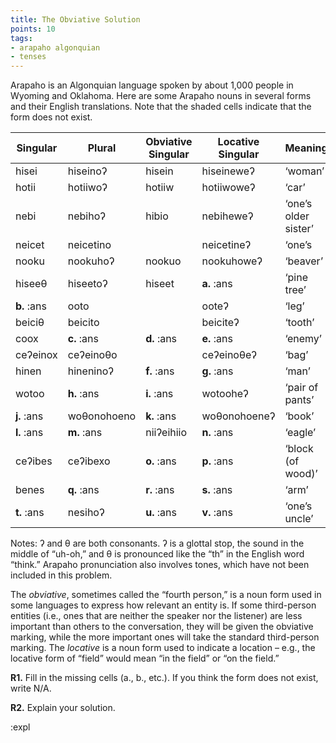 ```yaml
---
title: The Obviative Solution
points: 10
tags:
- arapaho algonquian
- tenses
---
```


Arapaho is an Algonquian language spoken by about 1,000 people in Wyoming and Oklahoma. Here are some
Arapaho nouns in several forms and their English translations. Note that the shaded cells indicate that the
form does not exist.


| Singular  | Plural  | Obviative  Singular  | Locative Singular | Meaning
|-|-|-|-|-|
| hisei  | hiseinoʔ  | hisein  | hiseineweʔ  | ‘woman’
| hotii  | hotiiwoʔ  | hotiiw  | hotiiwoweʔ  | ‘car’
| nebi  | nebihoʔ  | hibio  | nebiheweʔ  | ‘one’s older sister’
| neicet  | neicetino  | | neicetineʔ  | ‘one’s  | hand’
| nooku  | nookuhoʔ  | nookuo  | nookuhoweʔ  | ‘beaver’
| hiseeθ  | hiseetoʔ  | hiseet  | **a.** :ans |  ‘pine tree’
| **b.** :ans |  ooto  | | ooteʔ | ‘leg’
| beiciθ  | beicito  | | beiciteʔ  | ‘tooth’
| coox  | **c.** :ans |  **d.** :ans |  **e.** :ans |  ‘enemy’
| ceʔeinox  | ceʔeinoθo | | ceʔeinoθeʔ  | ‘bag’
| hinen  | hineninoʔ  | **f.** :ans |  **g.** :ans |  ‘man’
| wotoo  | **h.** :ans |  **i.** :ans |  wotooheʔ  | ‘pair of pants’
| **j.** :ans |  woθonohoeno  | **k.** :ans |  woθonohoeneʔ  | ‘book’
| **l.** :ans |  **m.** :ans |  niiʔeihiio  | **n.** :ans |  ‘eagle’
| ceʔibes  | ceʔibexo  | **o.** :ans |  **p.** :ans |  ‘block (of wood)’
| benes  | **q.** :ans |  **r.** :ans |  **s.** :ans |  ‘arm’
| **t.** :ans |  nesihoʔ  | **u.** :ans |  **v.** :ans |  ‘one’s uncle’


Notes: ʔ and θ are both consonants. ʔ is a glottal stop, the sound in the middle of “uh-oh,” and θ is pronounced like the “th” in the English word “think.” Arapaho pronunciation also involves tones, which have not
been included in this problem.

The *obviative*, sometimes called the “fourth person,” is a noun form used in some languages to express how
relevant an entity is. If some third-person entities (i.e., ones that are neither the speaker nor the listener) are
less important than others to the conversation, they will be given the obviative marking, while the more important ones will take the standard third-person marking. The *locative* is a noun form used to indicate a location – e.g., the locative form of “field” would mean “in the field” or “on the field.”


**R1.** Fill in the missing cells (a., b., etc.). If you think the form does not exist, write N/A.

**R2.** Explain your solution.

:expl